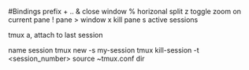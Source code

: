 #Bindings
prefix + ..
& close window
% horizonal split
z toggle zoom on current pane
! pane > window
x kill pane
s active sessions 

tmux a, attach to last session

name session tmux new -s my-session
tmux kill-session -t <session_number>
source ~tmux.conf dir
